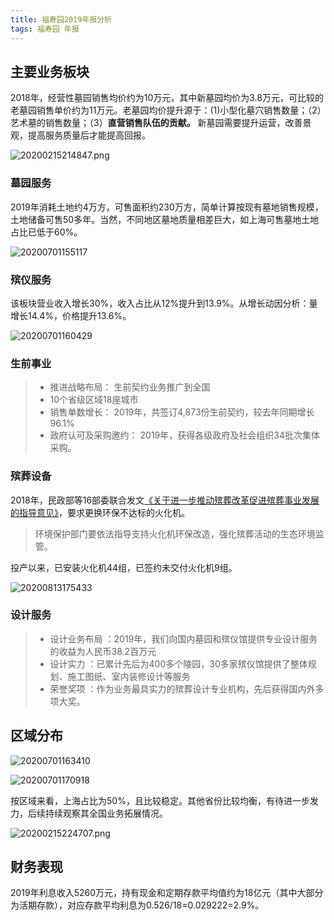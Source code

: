 ```yaml
---
title: 福寿园2019年报分析
tags: 福寿园 年报
---
```


## 主要业务板块


2018年，经营性墓园销售均价约为10万元，其中新墓园均价为3.8万元，可比较的老墓园销售单价约为11万元。老墓园均价提升源于：(1)小型化墓穴销售数量；（2）艺术墓的销售数量；（3）**直营销售队伍的贡献。** 新墓园需要提升运营，改善景观，提高服务质量后才能提高回报。

![20200215214847.png](https://netimages.oss-cn-beijing.aliyuncs.com/20200215214847.png)

### 墓园服务

2019年消耗土地约4万方，可售面积约230万方，简单计算按现有墓地销售规模，土地储备可售50多年。当然，不同地区墓地质量相差巨大，如上海可售墓地土地占比已低于60%。

![20200701155117](https://netimages.oss-cn-beijing.aliyuncs.com/20200701155117.png)

### 殡仪服务

该板块营业收入增长30%，收入占比从12%提升到13.9%。从增长动因分析：量增长14.4%，价格提升13.6%。

![20200701160429](https://netimages.oss-cn-beijing.aliyuncs.com/20200701160429.png)

### 生前事业

> - 推进战略布局： 生前契约业务推广到全国
> - 10个省级区域18座城市
> - 销售单数增长： 2019年，共签订4,873份生前契约，较去年同期增长96.1%
> - 政府认可及采购邀约： 2019年，获得各级政府及社会组织34批次集体采购。

### 殡葬设备

2018年，民政部等16部委联合发文[《关于进一步推动殡葬改革促进殡葬事业发展的指导意见》](http://xxgk.mca.gov.cn:8081/n1360/149955.html)，要求更换环保不达标的火化机。

>环境保护部门要依法指导支持火化机环保改造，强化殡葬活动的生态环境监管。

投产以来，已安装火化机44组，已签约未交付火化机9组。

![20200813175433](https://netimages.oss-cn-beijing.aliyuncs.com/20200813175433.png)

### 设计服务

>- 设计业务布局 ：2019年，我们向国内墓园和殡仪馆提供专业设计服务的收益为人民币38.2百万元
>- 设计实力 ：已累计先后为400多个陵园，30多家殡仪馆提供了整体规划、施工图纸、室内装修设计等服务
>- 荣誉奖项 ：作为业务最具实力的殡葬设计专业机构，先后获得国内外多项大奖。

## 区域分布

![20200701163410](https://netimages.oss-cn-beijing.aliyuncs.com/20200701163410.png)

![20200701170918](https://netimages.oss-cn-beijing.aliyuncs.com/20200701170918.png)

按区域来看，上海占比为50%，且比较稳定。其他省份比较均衡，有待进一步发力，后续持续观察其全国业务拓展情况。

![20200215224707.png](https://netimages.oss-cn-beijing.aliyuncs.com/20200215224707.png)

## 财务表现

2019年利息收入5260万元，持有现金和定期存款平均值约为18亿元（其中大部分为活期存款），对应存款平均利息为0.526/18=0.029222=2.9%。
